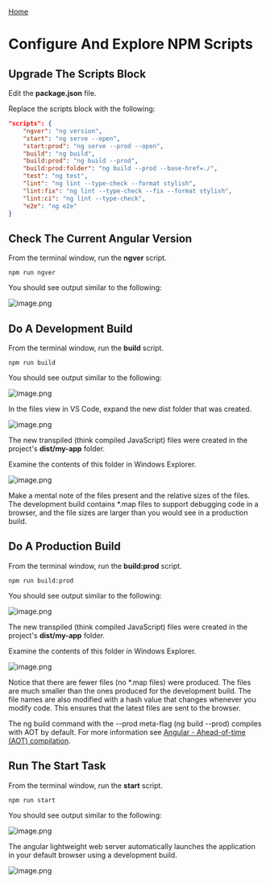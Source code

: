 [Home](README.md)

# Configure And Explore NPM Scripts

## Upgrade The Scripts Block 

Edit the **package.json** file. 

Replace the scripts block with the following: 

``` json
"scripts": {
    "ngver": "ng version",
    "start": "ng serve --open",
    "start:prod": "ng serve --prod --open",
    "build": "ng build",
    "build:prod": "ng build --prod",
    "build:prod:folder": "ng build --prod --base-href=./",
    "test": "ng test",
    "lint": "ng lint --type-check --format stylish",
    "lint:fix": "ng lint --type-check --fix --format stylish",
    "lint:ci": "ng lint --type-check",
    "e2e": "ng e2e"
}
```

## Check The Current Angular Version 

From the terminal window, run the **ngver** script. 

```
npm run ngver
```

You should see output similar to the following:

![image.png](/.attachments/image-9cb7ec1c-ee36-4f8b-8a12-e478b1a70076.png)

## Do A Development Build 

From the terminal window, run the **build** script. 

```
npm run build
```

You should see output similar to the following:

![image.png](/.attachments/image-735e8024-f5b1-4541-ad87-4a2be32107af.png)

In the files view in VS Code, expand the new dist folder that was created.

![image.png](/.attachments/image-9409243c-ee70-4479-9eed-6e9fc1de58ac.png)

The new transpiled (think compiled JavaScript) files were created in the project's **dist/my-app** folder.

Examine the contents of this folder in Windows Explorer.

![image.png](/.attachments/image-d6eb5d07-bd3e-4c62-bc34-ec6ed14ac115.png)

Make a mental note of the files present and the relative sizes of the files. The development build contains *.map files to support debugging code in a browser, and the file sizes are larger than you would see in a production build.

## Do A Production Build 

From the terminal window, run the **build:prod** script. 
 
```
npm run build:prod
```

You should see output similar to the following:

![image.png](/.attachments/image-7e025103-8ebc-4021-97d9-e7282d72bebb.png)

The new transpiled (think compiled JavaScript) files were created in the project's **dist/my-app** folder.

Examine the contents of this folder in Windows Explorer.

![image.png](/.attachments/image-efe8566d-afe5-4af9-a7c3-b6462f224171.png)

Notice that there are fewer files (no *.map files) were produced. The files are much smaller than the ones produced for the development build. The file names are also modified with a hash value that changes whenever you modify code. This ensures that the latest files are sent to the browser.

The ng build command with the --prod meta-flag (ng build --prod) compiles with AOT by default. For more information see [Angular - Ahead-of-time (AOT) compilation](https://angular.io/guide/aot-compiler).

## Run The Start Task  

From the terminal window, run the **start** script.
 
```
npm run start
```

You should see output similar to the following:

![image.png](/.attachments/image-454cf2a5-cae4-483a-8e65-3b15289ed897.png)

The angular lightweight web server automatically launches the application in your default browser using a development build.

![image.png](/.attachments/image-72cfb727-6c29-40aa-ae45-7a657a034bd7.png)






